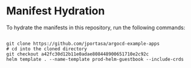 
# Manifest Hydration

To hydrate the manifests in this repository, run the following commands:

```shell

git clone https://github.com/jportasa/argocd-example-apps
# cd into the cloned directory
git checkout a42fc30d12b11e0adae808448900651710e2c92c
helm template . --name-template prod-helm-guestbook --include-crds
```